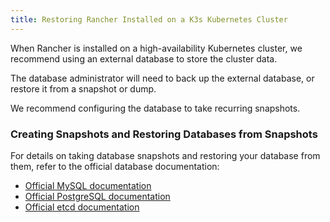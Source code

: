 ```yaml
---
title: Restoring Rancher Installed on a K3s Kubernetes Cluster
---
```


<head>
  <link rel="canonical" href="https://ranchermanager.docs.rancher.com/how-to-guides/new-user-guides/backup-restore-and-disaster-recovery/restore-rancher"/>
</head>

When Rancher is installed on a high-availability Kubernetes cluster, we recommend using an external database to store the cluster data.

The database administrator will need to back up the external database, or restore it from a snapshot or dump.

We recommend configuring the database to take recurring snapshots.

### Creating Snapshots and Restoring Databases from Snapshots

For details on taking database snapshots and restoring your database from them, refer to the official database documentation:

- [Official MySQL documentation](https://dev.mysql.com/doc/refman/8.0/en/replication-snapshot-method.html)
- [Official PostgreSQL documentation](https://www.postgresql.org/docs/8.3/backup-dump.html)
- [Official etcd documentation](https://etcd.io/docs/v3.4/op-guide/recovery/)